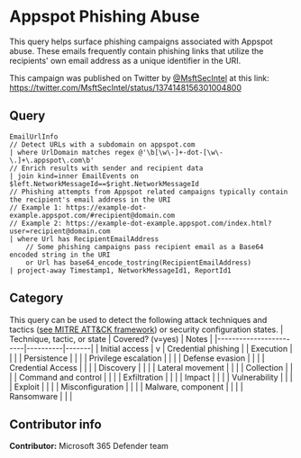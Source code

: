 # Appspot Phishing Abuse
This query helps surface phishing campaigns associated with Appspot abuse. These emails frequently contain phishing links that utilize the recipients' own email address as a unique identifier in the URI.

This campaign was published on Twitter by [@MsftSecIntel](https://twitter.com/MsftSecIntel) at this link: https://twitter.com/MsftSecIntel/status/1374148156301004800  
## Query
```
EmailUrlInfo
// Detect URLs with a subdomain on appspot.com
| where UrlDomain matches regex @'\b[\w\-]+-dot-[\w\-\.]+\.appspot\.com\b'
// Enrich results with sender and recipient data
| join kind=inner EmailEvents on $left.NetworkMessageId==$right.NetworkMessageId
// Phishing attempts from Appspot related campaigns typically contain the recipient's email address in the URI
// Example 1: https://example-dot-example.appspot.com/#recipient@domain.com
// Example 2: https://example-dot-example.appspot.com/index.html?user=recipient@domain.com
| where Url has RecipientEmailAddress
    // Some phishing campaigns pass recipient email as a Base64 encoded string in the URI
    or Url has base64_encode_tostring(RecipientEmailAddress)
| project-away Timestamp1, NetworkMessageId1, ReportId1 
```
## Category
This query can be used to detect the following attack techniques and tactics ([see MITRE ATT&CK framework](https://attack.mitre.org/)) or security configuration states.
| Technique, tactic, or state | Covered? (v=yes) | Notes |
|------------------------|----------|-------|
| Initial access | v | Credential phishing |
| Execution |  |  |
| Persistence |  |  | 
| Privilege escalation |  |  |
| Defense evasion |  |  | 
| Credential Access |  |  | 
| Discovery |  |  | 
| Lateral movement |  |  | 
| Collection |  |  | 
| Command and control |  |  | 
| Exfiltration |  |  | 
| Impact |  |  |
| Vulnerability |  |  |
| Exploit |  |  |
| Misconfiguration |  |  |
| Malware, component |  |  |
| Ransomware |  |  |


## Contributor info
**Contributor:** Microsoft 365 Defender team
